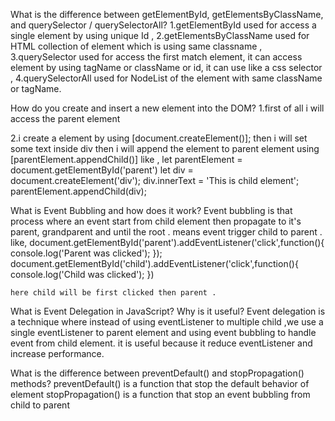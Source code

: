 What is the difference between getElementById, getElementsByClassName, and querySelector / querySelectorAll?
  1.getElementById used for access a single element by using unique Id ,
  2.getElementsByClassName used for HTML collection of element which is using same classname ,
  3.querySelector used for access the first match element, it can access element by using tagName or className or id, it can use like a css selector ,
  4.querySelectorAll used for NodeList of the element with same className or tagName.

How do you create and insert a new element into the DOM?
  1.first of all i will access the parent element 
        
  2.i create a element by using [document.createElement()];
   then i will set some text inside div then i will append the element to parent element using [parentElement.appendChild()]
            like , 
            let parentElement = document.getElementById('parent')
            let div = document.createElement('div');
            div.innerText = 'This is child element';
            parentElement.appendChild(div);

What is Event Bubbling and how does it work?
 Event bubbling is that process where an event start from child element then propagate to it's parent, grandparent and until the root . means event trigger child to parent .
        like,
    document.getElementById('parent').addEventListener('click',function(){
        console.log('Parent was clicked');
    });
    document.getElementById('child').addEventListener('click',function(){
        console.log('Child was clicked');
    })

    here child will be first clicked then parent .
 
What is Event Delegation in JavaScript? Why is it useful?
Event delegation is a technique where instead of using eventListener to multiple child ,we use a single eventListener to parent element and using event bubbling to handle event from child element. it is useful because it reduce eventListener and increase performance.

What is the difference between preventDefault() and stopPropagation() methods?
preventDefault() is a function that stop the default behavior of element
stopPropagation() is a function that stop an event bubbling from child to parent